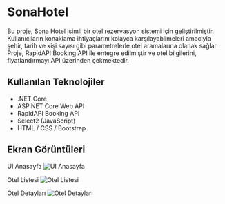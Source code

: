 
# SonaHotel

Bu proje, Sona Hotel isimli bir otel rezervasyon sistemi için geliştirilmiştir. Kullanıcıların konaklama ihtiyaçlarını kolayca karşılayabilmeleri amacıyla şehir, tarih ve kişi sayısı gibi parametrelerle otel aramalarına olanak sağlar. Proje, RapidAPI Booking API ile entegre edilmiştir ve otel bilgilerini, fiyatlandırmayı API üzerinden çekmektedir.




## Kullanılan Teknolojiler

* .NET Core
* ASP.NET Core Web API
* RapidAPI Booking API
* Select2 (JavaScript)
* HTML / CSS / Bootstrap

  
## Ekran Görüntüleri

UI Anasayfa
![UI Anasayfa](https://hizliresim.com/k5w8lym.jpg)

Otel Listesi
![Otel Listesi](https://hizliresim.com/tklueip.jpeg)

Otel Detayları
![Otel Detayları](https://hizliresim.com/mrgdi7x.jpeg)
